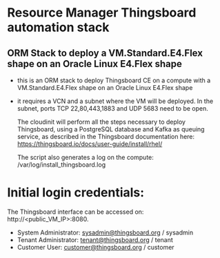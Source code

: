 # Resource Manager Thingsboard automation stack

## ORM Stack to deploy a VM.Standard.E4.Flex shape on an Oracle Linux E4.Flex shape

- this is an ORM stack to deploy Thingsboard CE on a compute with a VM.Standard.E4.Flex shape on an Oracle Linux E4.Flex shape
- it requires a VCN and a subnet where the VM will be deployed. In the subnet, ports TCP 22,80,443,1883 and UDP 5683 need to be open. 

    
  The cloudinit will perform all the steps necessary to deploy Thingsboard, using a PostgreSQL database and Kafka as queuing service, as described in the Thingsboard documentation here: https://thingsboard.io/docs/user-guide/install/rhel/

  The script also generates a log on the compute: /var/log/install_thingsboard.log

# Initial login credentials:

The Thingsboard interface can be accessed on: http://<public_VM_IP>:8080.
  - System Administrator: sysadmin@thingsboard.org / sysadmin
  - Tenant Administrator: tenant@thingsboard.org / tenant
  - Customer User: customer@thingsboard.org / customer
